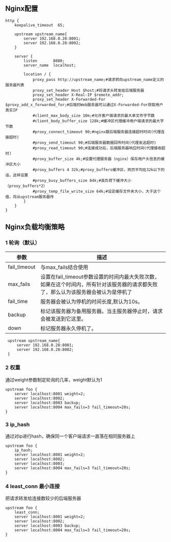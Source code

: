 

## Nginx配置

```nginx
http {
    keepalive_timeout  65;
    
    upstream upstream_name{
        server 192.168.0.28:8001;
        server 192.168.0.28:8002;
    }

    server {
        listen       8080;
        server_name  localhost;

        location / {
            proxy_pass http://upstream_name;#请求转向upstream_name定义的服务器列表
            proxy_set_header Host $host;#将请求头转发给后端服务器
            proxy_set_header X-Real-IP $remote_addr;
            proxy_set_header X-Forwarded-For $proxy_add_x_forwarded_for;#后端的Web服务器可以通过X-Forwarded-For获取用户真实IP
            #client_max_body_size 10m;#允许客户端请求的最大单文件字节数
            #client_body_buffer_size 128k;#缓冲区代理缓冲用户端请求的最大字节数
            #proxy_connect_timeout 90;#nginx跟后端服务器连接超时时间(代理连接超时)
            #proxy_send_timeout 90;#后端服务器数据回传时间(代理发送超时)
            #proxy_read_timeout 90;#连接成功后，后端服务器响应时间(代理接收超时)
            #proxy_buffer_size 4k;#设置代理服务器（nginx）保存用户头信息的缓冲区大小
            #proxy_buffers 4 32k;#proxy_buffers缓冲区，网页平均在32k以下的话，这样设置
            #proxy_busy_buffers_size 64k;#高负荷下缓冲大小（proxy_buffers*2）
            #proxy_temp_file_write_size 64k;#设定缓存文件夹大小，大于这个值，将从upstream服务器传
        }
    }
}
```



## Nginx负载均衡策略

### 1 轮询（默认）

| 参数         | 描述                                                         |
| ------------ | ------------------------------------------------------------ |
| fail_timeout | 与max_fails结合使用                                          |
| max_fails    | 设置在fail_timeout参数设置的时间内最大失败次数，如果在这个时间内，所有针对该服务器的请求都失败了，那么认为该服务器会被认为是停机了 |
| fail_time    | 服务器会被认为停机的时间长度,默认为10s。                     |
| backup       | 标记该服务器为备用服务器。当主服务器停止时，请求会被发送到它这里。 |
| down         | 标记服务器永久停机了。                                       |

```nginx
 upstream upstream_name{
     server 192.168.0.28:8001;
     server 192.168.0.28:8002;
 }
```

### 2 权重

通过weight参数制定轮询的几率，weight默认为1

```nginx
upstream foo {
    server localhost:8001 weight=2;
    server localhost:8002;
    server localhost:8003 backup;
    server localhost:8004 max_fails=3 fail_timeout=20s;
}
```

### 3 ip_hash

通过对ip进行hash，确保同一个客户端请求一直落在相同服务器上

```nginx
upstream foo {
    ip_hash;
    server localhost:8001 weight=2;
    server localhost:8002;
    server localhost:8003;
    server localhost:8004 max_fails=3 fail_timeout=20s;
}
```

### 4 **least_conn**  最小连接

把请求转发给连接数较少的后端服务器

```nginx
upstream foo {
    least_conn;
    server localhost:8001 weight=2;
    server localhost:8002;
    server localhost:8003 backup;
    server localhost:8004 max_fails=3 fail_timeout=20s;
}
```

